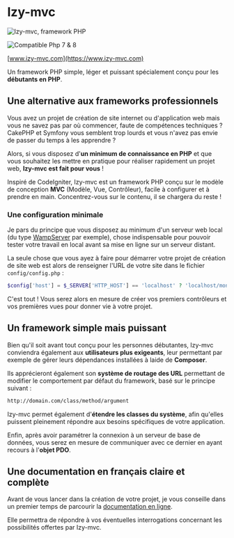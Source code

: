 # Izy-mvc

![Izy-mvc, framework PHP](https://izy-mv.com/assets/im/brand.svg)

![Compatible Php 7 & 8](https://img.shields.io/badge/Compatible%20Php-7%20&%208-blue)

[www.izy-mvc.com](https://www.izy-mvc.com)

Un framework PHP simple, léger et puissant spécialement conçu pour les **débutants en PHP**.

## Une alternative aux frameworks professionnels

Vous avez un projet de création de site internet ou d'application web mais vous ne savez pas par où commencer, faute de compétences techniques ? CakePHP et Symfony vous semblent trop lourds et vous n'avez pas envie de passer du temps à les apprendre ?

Alors, si vous disposez d'**un minimum de connaissance en PHP** et que vous souhaitez les mettre en pratique pour réaliser rapidement un projet web, **Izy-mvc est fait pour vous** !

Inspiré de CodeIgniter, Izy-mvc est un framework PHP conçu sur le modèle de conception **MVC** (Modèle, Vue, Contrôleur), facile à configurer et à prendre en main. Concentrez-vous sur le contenu, il se chargera du reste !

### Une configuration minimale

Je pars du principe que vous disposez au minimum d'un serveur web local (du type [WampServer](https://www.wampserver.com/) par exemple), chose indispensable pour pouvoir tester votre travail en local avant sa mise en ligne sur un serveur distant.

La seule chose que vous ayez à faire pour démarrer votre projet de création de site web est alors de renseigner l'URL de votre site dans le fichier `config/config.php` :

```php
$config['host'] = $_SERVER['HTTP_HOST'] == 'localhost' ? 'localhost/mon-site' : 'www.mon-site.com';
```
C'est tout ! Vous serez alors en mesure de créer vos premiers contrôleurs et vos premières vues pour donner vie à votre projet.

## Un framework simple mais puissant

Bien qu'il soit avant tout conçu pour les personnes débutantes, Izy-mvc conviendra également aux **utilisateurs plus exigeants**, leur permettant par exemple de gérer leurs dépendances installées à laide de **Composer**.

Ils apprécieront également son **système de routage des URL** permettant de modifier le comportement par défaut du framework, basé sur le principe suivant :

```html
http://domain.com/class/method/argument
```
Izy-mvc permet également d'**étendre les classes du système**, afin qu'elles puissent pleinement répondre aux besoins spécifiques de votre application.

Enfin, après avoir paramétrer la connexion à un serveur de base de données, vous serez en mesure de communiquer avec ce dernier en ayant recours à l'**objet PDO**.

## Une documentation en français claire et complète

Avant de vous lancer dans la création de votre projet, je vous conseille dans un premier temps de parcourir la [documentation en ligne](https://www.izy-mvc.com/userguide/introduction).

Elle permettra de répondre à vos éventuelles interrogations concernant les possibilités offertes par Izy-mvc.